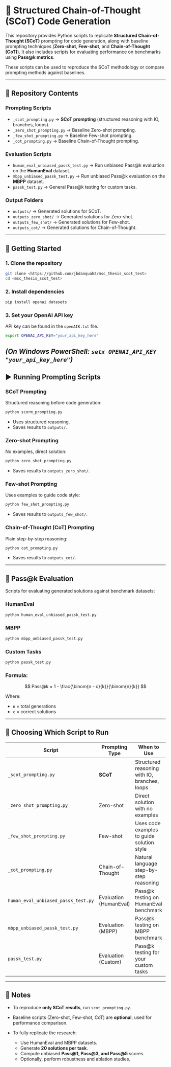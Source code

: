 
# 🧠 Structured Chain-of-Thought (SCoT) Code Generation

This repository provides Python scripts to replicate **Structured Chain-of-Thought (SCoT)** prompting for code generation, along with baseline prompting techniques (**Zero-shot**, **Few-shot**, and **Chain-of-Thought (CoT)**). It also includes scripts for evaluating performance on benchmarks using **Pass\@k metrics**.

These scripts can be used to reproduce the SCoT methodology or compare prompting methods against baselines.

---

## 📂 Repository Contents

### Prompting Scripts

* `_scot_prompting.py` → **SCoT prompting** (structured reasoning with IO, branches, loops).
* `_zero_shot_prompting.py` → Baseline Zero-shot prompting.
* `_few_shot_prompting.py` → Baseline Few-shot prompting.
* `_cot_prompting.py` → Baseline Chain-of-Thought prompting.

### Evaluation Scripts

* `human_eval_unbiased_passk_test.py` → Run unbiased Pass\@k evaluation on the **HumanEval** dataset.
* `mbpp_unbiased_passk_test.py` → Run unbiased Pass\@k evaluation on the **MBPP** dataset.
* `passk_test.py` → General Pass\@k testing for custom tasks.

### Output Folders

* `outputs/` → Generated solutions for SCoT.
* `outputs_zero_shot/` → Generated solutions for Zero-shot.
* `outputs_few_shot/` → Generated solutions for Few-shot.
* `outputs_cot/` → Generated solutions for Chain-of-Thought.

---

## 🚀 Getting Started

### 1. Clone the repository

```bash
git clone <https://github.com/jbdanquah2/msc_thesis_scot_test>
cd <msc_thesis_scot_test>
```

### 2. Install dependencies

```bash
pip install openai datasets
```

### 3. Set your OpenAI API key

API key can be found in the `openAIK.txt` file.

```bash
export OPENAI_API_KEY="your_api_key_here"
```

## *(On Windows PowerShell: `setx OPENAI_API_KEY "your_api_key_here"`)*

## ▶️ Running Prompting Scripts

### **SCoT Prompting**

Structured reasoning before code generation:

```bash
python scorm_prompting.py
```

* Uses structured reasoning.
* Saves results to `outputs/`.

### **Zero-shot Prompting**

No examples, direct solution:

```bash
python zero_shot_prompting.py
```

* Saves results to `outputs_zero_shot/`.

### **Few-shot Prompting**

Uses examples to guide code style:

```bash
python few_shot_prompting.py
```

* Saves results to `outputs_few_shot/`.

### **Chain-of-Thought (CoT) Prompting**

Plain step-by-step reasoning:

```bash
python cot_prompting.py
```

* Saves results to `outputs_cot/`.

---

## 🧪 Pass\@k Evaluation

Scripts for evaluating generated solutions against benchmark datasets:

### HumanEval

```bash
python human_eval_unbiased_passk_test.py
```

### MBPP

```bash
python mbpp_unbiased_passk_test.py
```

### Custom Tasks

```bash
python passk_test.py
```

### Formula:

$$
Pass@k = 1 - \frac{\binom{n - c}{k}}{\binom{n}{k}}
$$

Where:

* `n` = total generations
* `c` = correct solutions

---

## 🧭 Choosing Which Script to Run

| Script                              | Prompting Type         | When to Use                                   | Output Folder        |
| ----------------------------------- | ---------------------- | --------------------------------------------- | -------------------- |
| `_scot_prompting.py`                | **SCoT**               | Structured reasoning with IO, branches, loops | `outputs/`           |
| `_zero_shot_prompting.py`           | Zero-shot              | Direct solution with no examples              | `outputs_zero_shot/` |
| `_few_shot_prompting.py`            | Few-shot               | Uses code examples to guide solution style    | `outputs_few_shot/`  |
| `_cot_prompting.py`                 | Chain-of-Thought       | Natural language step-by-step reasoning       | `outputs_cot/`       |
| `human_eval_unbiased_passk_test.py` | Evaluation (HumanEval) | Pass\@k testing on HumanEval benchmark        | N/A                  |
| `mbpp_unbiased_passk_test.py`       | Evaluation (MBPP)      | Pass\@k testing on MBPP benchmark             | N/A                  |
| `passk_test.py`                     | Evaluation (Custom)    | Pass\@k testing for your custom tasks         | N/A                  |

---

## 📄 Notes

* To reproduce **only SCoT results**, run `scot_prompting.py`.
* Baseline scripts (Zero-shot, Few-shot, CoT) are **optional**, used for performance comparison.
* To fully replicate the research:

  * Use HumanEval and MBPP datasets.
  * Generate **20 solutions per task**.
  * Compute unbiased **Pass\@1, Pass\@3, and Pass\@5** scores.
  * Optionally, perform robustness and ablation studies.


